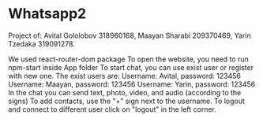 # Whatsapp2
Project of:
Avital Gololobov 318960168,
Maayan Sharabi 209370469,
Yarin Tzedaka 319091278.

We used react-router-dom package
To open the website, you need to run npm-start inside App folder
To start chat, you can use exist user or register with new one.
The exist users are:
Username: Avital, password: 123456
Username: Maayan, password: 123456
Username: Yarin, password: 123456
In the chat you can send text, photo, video, and audio (according to the signs)
To add contacts, use the "+" sign next to the username.
To logout and connect to different user click on "logout" in the left corner.
